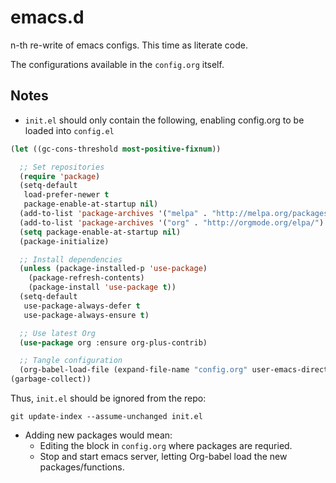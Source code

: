 # emacs.d

n-th re-write of emacs configs. This time as literate code.

The configurations available in the `config.org` itself.

## Notes

- `init.el` should only contain the following, enabling config.org to be loaded into `config.el`

```lisp
(let ((gc-cons-threshold most-positive-fixnum))

  ;; Set repositories
  (require 'package)
  (setq-default
   load-prefer-newer t
   package-enable-at-startup nil)
  (add-to-list 'package-archives '("melpa" . "http://melpa.org/packages/") t)
  (add-to-list 'package-archives '("org" . "http://orgmode.org/elpa/") t)
  (setq package-enable-at-startup nil)
  (package-initialize)

  ;; Install dependencies
  (unless (package-installed-p 'use-package)
    (package-refresh-contents)
    (package-install 'use-package t))
  (setq-default
   use-package-always-defer t
   use-package-always-ensure t)

  ;; Use latest Org
  (use-package org :ensure org-plus-contrib)

  ;; Tangle configuration
  (org-babel-load-file (expand-file-name "config.org" user-emacs-directory))
(garbage-collect))
```

Thus, `init.el` should be ignored from the repo:

`git update-index --assume-unchanged init.el`

- Adding new packages would mean:
  - Editing the block in `config.org` where packages are requried.
  - Stop and start emacs server, letting Org-babel load the new packages/functions.
